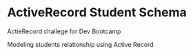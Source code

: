 ActiveRecord Student Schema
===========================

ActieRecord challege for Dev Bootcamp

Modeling students relationship using Active Record
